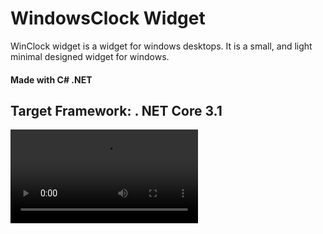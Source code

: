 # WindowsClock Widget

WinClock widget is a widget for windows desktops. It is a small, and light minimal designed widget for windows.

#### Made with C# .NET
## Target Framework: . NET Core 3.1

<video src="/src/screen.mp4">
